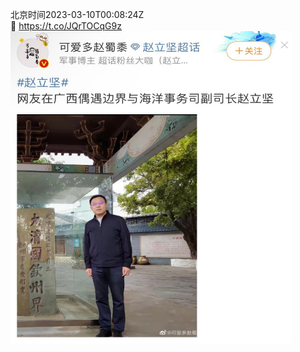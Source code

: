 北京时间2023-03-10T00:08:24Z<br>💜 https://t.co/JQrTOCqG9z<br><img src='/temp/image/2023/w-Month-3/1633862307951378432_0.jpg' width='450' height='500'><br><br>